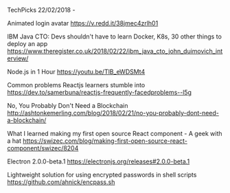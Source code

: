 TechPicks 22/02/2018 - 

Animated login avatar
https://v.redd.it/38jmec4zrlh01

IBM Java CTO: Devs shouldn't have to learn Docker, K8s, 30 other things to deploy an app
https://www.theregister.co.uk/2018/02/22/ibm_java_cto_john_duimovich_interview/

Node.js in 1 Hour
https://youtu.be/TlB_eWDSMt4

Common problems Reactjs learners stumble into
https://dev.to/samerbuna/reactjs-frequently-facedproblems--l5g

No, You Probably Don't Need a Blockchain
http://ashtonkemerling.com/blog/2018/02/21/no-you-probably-dont-need-a-blockchain/

What I learned making my first open source React component - A geek with a hat
https://swizec.com/blog/making-first-open-source-react-component/swizec/8204

Electron 2.0.0-beta.1
https://electronjs.org/releases#2.0.0-beta.1

Lightweight solution for using encrypted passwords in shell scripts
https://github.com/ahnick/encpass.sh